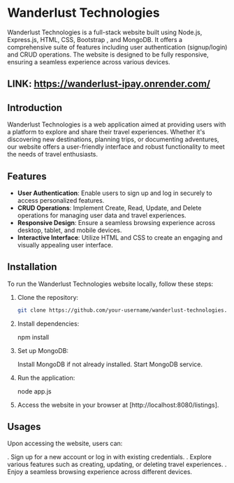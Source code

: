 # Wanderlust Technologies

Wanderlust Technologies is a full-stack website built using Node.js, Express.js, HTML, CSS, Bootstrap , and MongoDB. It offers a comprehensive suite of features including user authentication (signup/login) and CRUD operations. The website is designed to be fully responsive, ensuring a seamless experience across various devices.

## LINK: https://wanderlust-ipay.onrender.com/ 

## Introduction

Wanderlust Technologies is a web application aimed at providing users with a platform to explore and share their travel experiences. Whether it's discovering new destinations, planning trips, or documenting adventures, our website offers a user-friendly interface and robust functionality to meet the needs of travel enthusiasts.

## Features

- **User Authentication**: Enable users to sign up and log in securely to access personalized features.
- **CRUD Operations**: Implement Create, Read, Update, and Delete operations for managing user data and travel experiences.
- **Responsive Design**: Ensure a seamless browsing experience across desktop, tablet, and mobile devices.
- **Interactive Interface**: Utilize HTML and CSS to create an engaging and visually appealing user interface.

## Installation

To run the Wanderlust Technologies website locally, follow these steps:

1. Clone the repository:

   ```bash
   git clone https://github.com/your-username/wanderlust-technologies.git

2. Install dependencies:

    npm install

3. Set up MongoDB:

   Install MongoDB if not already installed.
   Start MongoDB service.

4. Run the application:

   node app.js

5. Access the website in your browser at [http://localhost:8080/listings].

## Usages

Upon accessing the website, users can:

. Sign up for a new account or log in with existing credentials.
. Explore various features such as creating, updating, or deleting travel experiences.
. Enjoy a seamless browsing experience across different devices.
